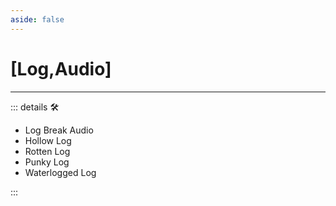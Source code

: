 ```yaml
---
aside: false
---
```

# <py>[<ekos>Log</ekos>,<anima>Audio</anima>]</py>

---

<!-- =================================================== -->
<!-- =================================================== -->
<!-- =================================================== -->
<!-- =================================================== -->
<!-- =================================================== -->
::: details 🛠

- Log Break Audio
- Hollow Log
- Rotten Log
- Punky Log
- Waterlogged Log

:::
